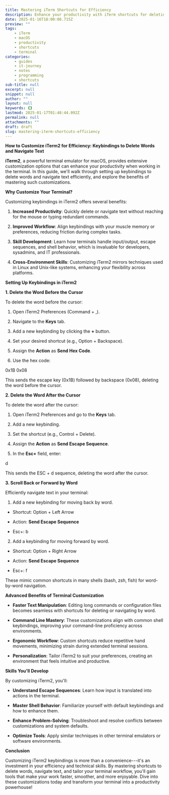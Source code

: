 ```yaml
---
title: Mastering iTerm Shortcuts for Efficiency
description: Enhance your productivity with iTerm shortcuts for deleting and navigating words efficiently on macOS.
date: 2025-01-16T18:00:08.715Z
preview: ""
tags:
    - iTerm
    - macOS
    - productivity
    - shortcuts
    - terminal
categories:
    - guides
    - it-journey
    - notes
    - programming
    - shortcuts
sub-title: null
excerpt: null
snippet: null
author: ""
layout: null
keywords: {}
lastmod: 2025-01-17T01:48:44.092Z
permalink: null
attachments: ""
draft: draft
slug: mastering-iterm-shortcuts-efficiency
---
```

**How to Customize iTerm2 for Efficiency: Keybindings to Delete Words and Navigate Text**

**iTerm2**, a powerful terminal emulator for macOS, provides extensive customization options that can enhance your productivity when working in the terminal. In this guide, we'll walk through setting up keybindings to delete words and navigate text efficiently, and explore the benefits of mastering such customizations.

**Why Customize Your Terminal?**

Customizing keybindings in iTerm2 offers several benefits:

1. **Increased Productivity**: Quickly delete or navigate text without reaching for the mouse or typing redundant commands.

2. **Improved Workflow**: Align keybindings with your muscle memory or preferences, reducing friction during complex tasks.

3. **Skill Development**: Learn how terminals handle input/output, escape sequences, and shell behavior, which is invaluable for developers, sysadmins, and IT professionals.

4. **Cross-Environment Skills**: Customizing iTerm2 mirrors techniques used in Linux and Unix-like systems, enhancing your flexibility across platforms.

**Setting Up Keybindings in iTerm2**

**1\. Delete the Word Before the Cursor**

To delete the word before the cursor:

1. Open iTerm2 Preferences (Command + ,).

2. Navigate to the **Keys** tab.

3. Add a new keybinding by clicking the **+** button.

4. Set your desired shortcut (e.g., Option + Backspace).

5. Assign the **Action** as **Send Hex Code**.

6. Use the hex code:

0x1B 0x08

This sends the escape key (0x1B) followed by backspace (0x08), deleting the word before the cursor.

**2\. Delete the Word After the Cursor**

To delete the word after the cursor:

1. Open iTerm2 Preferences and go to the **Keys** tab.

2. Add a new keybinding.

3. Set the shortcut (e.g., Control + Delete).

4. Assign the **Action** as **Send Escape Sequence**.

5. In the **Esc+** field, enter:

d

This sends the ESC + d sequence, deleting the word after the cursor.

**3\. Scroll Back or Forward by Word**

Efficiently navigate text in your terminal:

1. Add a new keybinding for moving back by word.

- Shortcut: Option + Left Arrow

- Action: **Send Escape Sequence**

- Esc+: b

2. Add a keybinding for moving forward by word.

- Shortcut: Option + Right Arrow

- Action: **Send Escape Sequence**

- Esc+: f

These mimic common shortcuts in many shells (bash, zsh, fish) for word-by-word navigation.

**Advanced Benefits of Terminal Customization**

- **Faster Text Manipulation**: Editing long commands or configuration files becomes seamless with shortcuts for deleting or navigating by word.

- **Command Line Mastery**: These customizations align with common shell keybindings, improving your command-line proficiency across environments.

- **Ergonomic Workflow**: Custom shortcuts reduce repetitive hand movements, minimizing strain during extended terminal sessions.

- **Personalization**: Tailor iTerm2 to suit your preferences, creating an environment that feels intuitive and productive.

**Skills You'll Develop**

By customizing iTerm2, you'll:

- **Understand Escape Sequences**: Learn how input is translated into actions in the terminal.

- **Master Shell Behavior**: Familiarize yourself with default keybindings and how to enhance them.

- **Enhance Problem-Solving**: Troubleshoot and resolve conflicts between customizations and system defaults.

- **Optimize Tools**: Apply similar techniques in other terminal emulators or software environments.

**Conclusion**

Customizing iTerm2 keybindings is more than a convenience---it's an investment in your efficiency and technical skills. By mastering shortcuts to delete words, navigate text, and tailor your terminal workflow, you'll gain tools that make your work faster, smoother, and more enjoyable. Dive into these customizations today and transform your terminal into a productivity powerhouse!